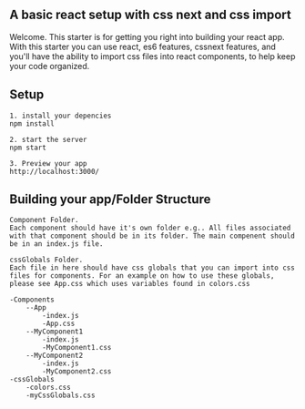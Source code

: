 A basic react setup with css next and css import
---
 
Welcome. This starter is for getting you right into building your react app. With this starter you can use react, es6 features, cssnext features, and you'll have the ability to import css files into react components, to help keep your code organized.
 
 
 
Setup
---
 
```
1. install your depencies
npm install

2. start the server
npm start

3. Preview your app
http://localhost:3000/
```

Building your app/Folder Structure
---
 
```
Component Folder. 
Each component should have it's own folder e.g.. All files associated with that component should be in its folder. The main compenent should be in an index.js file.

cssGlobals Folder.
Each file in here should have css globals that you can import into css files for components. For an example on how to use these globals, please see App.css which uses variables found in colors.css

-Components
    --App
        -index.js
        -App.css
    --MyComponent1
        -index.js
        -MyComponent1.css
    --MyComponent2
        -index.js
        -MyComponent2.css
-cssGlobals
    -colors.css 
    -myCssGlobals.css
```